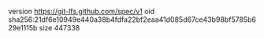version https://git-lfs.github.com/spec/v1
oid sha256:21df6e10949e440a38b4fdfa22bf2eaa41d085d67ce43b98bf5785b629e1115b
size 447338

